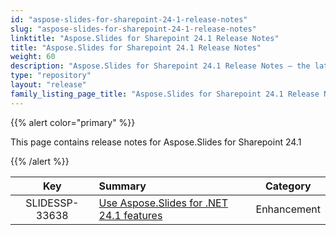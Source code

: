 ```yaml
---
id: "aspose-slides-for-sharepoint-24-1-release-notes"
slug: "aspose-slides-for-sharepoint-24-1-release-notes"
linktitle: "Aspose.Slides for Sharepoint 24.1 Release Notes"
title: "Aspose.Slides for Sharepoint 24.1 Release Notes"
weight: 60
description: "Aspose.Slides for Sharepoint 24.1 Release Notes – the latest updates and fixes."
type: "repository"
layout: "release"
family_listing_page_title: "Aspose.Slides for Sharepoint 24.1 Release Notes"
---
```


{{% alert color="primary" %}} 

This page contains release notes for Aspose.Slides for Sharepoint 24.1

{{% /alert %}} 

|**Key** |**Summary** |**Category** |
| :-: | :- | :-: |
|SLIDESSP-33638|[Use Aspose.Slides for .NET 24.1 features](/slides/net/release-notes/2024/aspose-slides-for-net-24-1-release-notes/)|Enhancement|
